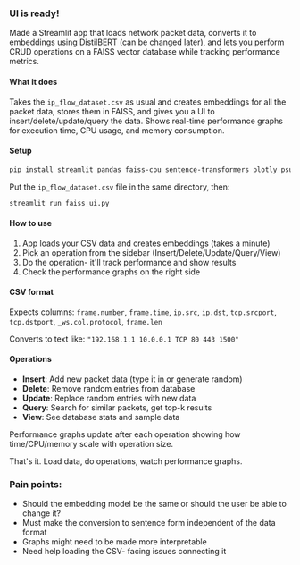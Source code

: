 ### UI is ready!

Made a Streamlit app that loads network packet data, converts it to embeddings using DistilBERT (can be changed later), and lets you perform CRUD operations on a FAISS vector database while tracking performance metrics.

#### What it does
Takes the `ip_flow_dataset.csv` as usual and creates embeddings for all the packet data, stores them in FAISS, and gives you a UI to insert/delete/update/query the data. Shows real-time performance graphs for execution time, CPU usage, and memory consumption.

#### Setup

```bash
pip install streamlit pandas faiss-cpu sentence-transformers plotly psutil numpy matplotlib
```

Put the `ip_flow_dataset.csv` file in the same directory, then:

```bash
streamlit run faiss_ui.py
```

#### How to use

1. App loads your CSV data and creates embeddings (takes a minute)
2. Pick an operation from the sidebar (Insert/Delete/Update/Query/View)
3. Do the operation- it'll track performance and show results
4. Check the performance graphs on the right side

#### CSV format

Expects columns: `frame.number`, `frame.time`, `ip.src`, `ip.dst`, `tcp.srcport`, `tcp.dstport`, `_ws.col.protocol`, `frame.len`

Converts to text like: `"192.168.1.1 10.0.0.1 TCP 80 443 1500"`

#### Operations

- **Insert**: Add new packet data (type it in or generate random)
- **Delete**: Remove random entries from database  
- **Update**: Replace random entries with new data
- **Query**: Search for similar packets, get top-k results
- **View**: See database stats and sample data

Performance graphs update after each operation showing how time/CPU/memory scale with operation size.

That's it. Load data, do operations, watch performance graphs.

### Pain points: 
* Should the embedding model be the same or should the user be able to change it? 
* Must make the conversion to sentence form independent of the data format
* Graphs might need to be made more interpretable
* Need help loading the CSV- facing issues connecting it